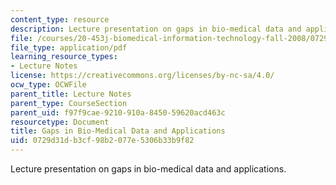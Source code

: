 ```yaml
---
content_type: resource
description: Lecture presentation on gaps in bio-medical data and applications.
file: /courses/20-453j-biomedical-information-technology-fall-2008/0729d31db3cf98b2077e5306b33b9f82_0909_hyu.pdf
file_type: application/pdf
learning_resource_types:
- Lecture Notes
license: https://creativecommons.org/licenses/by-nc-sa/4.0/
ocw_type: OCWFile
parent_title: Lecture Notes
parent_type: CourseSection
parent_uid: f97f9cae-9210-910a-8450-59620acd463c
resourcetype: Document
title: Gaps in Bio-Medical Data and Applications
uid: 0729d31d-b3cf-98b2-077e-5306b33b9f82
---
```

Lecture presentation on gaps in bio-medical data and applications.